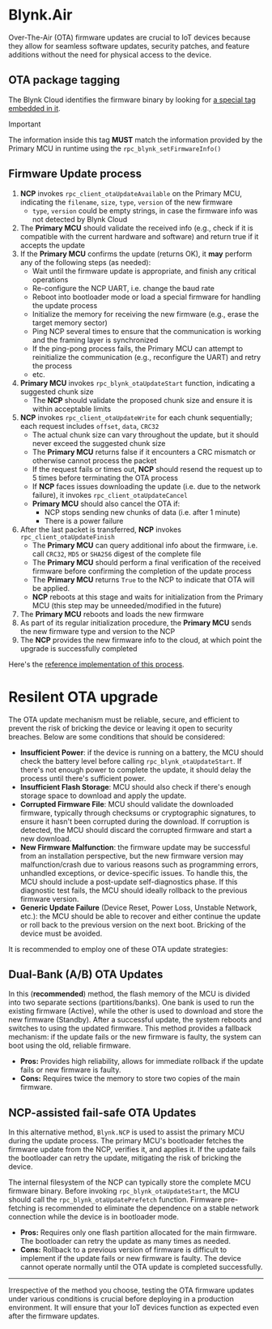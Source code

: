 # Blynk.Air

Over-The-Air (OTA) firmware updates are crucial to IoT devices because they allow for seamless software updates, security patches, and feature additions without the need for physical access to the device.

## OTA package tagging

The Blynk Cloud identifies the firmware binary by looking for [a special tag embedded in it](https://docs.blynk.io/en/blynk.cloud-mqtt-api/device-mqtt-api/ota#blynk-binary-info-tag).

> [!IMPORTANT]
> The information inside this tag **MUST** match the information provided by the Primary MCU in runtime using the `rpc_blynk_setFirmwareInfo()`

## Firmware Update process

1. **NCP** invokes `rpc_client_otaUpdateAvailable` on the Primary MCU, indicating the `filename`, `size`, `type`, `version` of the new firmware
   - `type`, `version` could be empty strings, in case the firmware info was not detected by Blynk Cloud
2. The **Primary MCU** should validate the received info (e.g., check if it is compatible with the current hardware and software) and return true if it accepts the update
3. If the **Primary MCU** confirms the update (returns OK), it **may** perform any of the following steps (as needed):
   - Wait until the firmware update is appropriate, and finish any critical operations
   - Re-configure the NCP UART, i.e. change the baud rate
   - Reboot into bootloader mode or load a special firmware for handling the update process
   - Initialize the memory for receiving the new firmware (e.g., erase the target memory sector)
   - Ping NCP several times to ensure that the communication is working and the framing layer is synchronized
   - If the ping-pong process fails, the Primary MCU can attempt to reinitialize the communication (e.g., reconfigure the UART) and retry the process
   - etc.
4. **Primary MCU** invokes `rpc_blynk_otaUpdateStart` function, indicating a suggested chunk size
   - The **NCP** should validate the proposed chunk size and ensure it is within acceptable limits
5. **NCP** invokes `rpc_client_otaUpdateWrite` for each chunk sequentially; each request includes `offset`, `data`, `CRC32`
   - The actual chunk size can vary throughout the update, but it should never exceed the suggested chunk size
   - The **Primary MCU** returns false if it encounters a CRC mismatch or otherwise cannot process the packet
   - If the request fails or times out, **NCP** should resend the request up to 5 times before terminating the OTA process
   - If **NCP** faces issues downloading the update (i.e. due to the network failure), it invokes `rpc_client_otaUpdateCancel`
   - **Primary MCU** should also cancel the OTA if:
     - NCP stops sending new chunks of data (i.e. after 1 minute)
     - There is a power failure
6. After the last packet is transferred, **NCP** invokes `rpc_client_otaUpdateFinish`
   - The **Primary MCU** can query additional info about the firmware, i.e. call `CRC32`, `MD5` or `SHA256` digest of the complete file
   - The **Primary MCU** should perform a final verification of the received firmware before confirming the completion of the update process
   - The **Primary MCU** returns `True` to the NCP to indicate that OTA will be applied.
   - **NCP** reboots at this stage and waits for initialization from the Primary MCU (this step may be unneeded/modified in the future)
7. The **Primary MCU** reboots and loads the new firmware
8. As part of its regular initialization procedure, the **Primary MCU** sends the new firmware type and version to the NCP
9. The **NCP** provides the new firmware info to the cloud, at which point the upgrade is successfully completed

Here's the [reference implementation of this process](https://github.com/blynkkk/blynk-library/blob/master/src/utility/BlynkNcpOtaImpl.h).

# Resilent OTA upgrade

The OTA update mechanism must be reliable, secure, and efficient to prevent the risk of bricking the device or leaving it open to security breaches. Below are some conditions that should be considered:

- **Insufficient Power**: if the device is running on a battery, the MCU should check the battery level before calling `rpc_blynk_otaUpdateStart`. If there's not enough power to complete the update, it should delay the process until there's sufficient power.
- **Insufficient Flash Storage**: MCU should also check if there's enough storage space to download and apply the update.
- **Corrupted Firmware File**: MCU should validate the downloaded firmware, typically through checksums or cryptographic signatures, to ensure it hasn't been corrupted during the download. If corruption is detected, the MCU should discard the corrupted firmware and start a new download.
- **New Firmware Malfunction**: the firmware update may be successful from an installation perspective, but the new firmware version may malfunction/crash due to various reasons such as programming errors, unhandled exceptions, or device-specific issues. To handle this, the MCU should include a post-update self-diagnostics phase. If this diagnostic test fails, the MCU should ideally rollback to the previous firmware version.
- **Generic Update Failure** (Device Reset, Power Loss, Unstable Network, etc.): the MCU should be able to recover and either continue the update or roll back to the previous version on the next boot. Bricking of the device must be avoided.

It is recommended to employ one of these OTA update strategies:

## Dual-Bank (A/B) OTA Updates

In this (**recommended**) method, the flash memory of the MCU is divided into two separate sections (partitions/banks). One bank is used to run the existing firmware (Active), while the other is used to download and store the new firmware (Standby). After a successful update, the system reboots and switches to using the updated firmware. This method provides a fallback mechanism: if the update fails or the new firmware is faulty, the system can boot using the old, reliable firmware.

- **Pros:** Provides high reliability, allows for immediate rollback if the update fails or new firmware is faulty.
- **Cons:** Requires twice the memory to store two copies of the main firmware.

## NCP-assisted fail-safe OTA Updates

In this alternative method, `Blynk.NCP` is used to assist the primary MCU during the update process. The primary MCU's bootloader fetches the firmware update from the NCP, verifies it, and applies it. If the update fails the bootloader can retry the update, mitigating the risk of bricking the device.

The internal filesystem of the NCP can typically store the complete MCU firmware binary. Before invoking `rpc_blynk_otaUpdateStart`, the MCU should call the `rpc_blynk_otaUpdatePrefetch` function. Firmware pre-fetching is recommended to eliminate the dependence on a stable network connection while the device is in bootloader mode.

- **Pros:** Requires only one flash partition allocated for the main firmware. The bootloader can retry the update as many times as needed.
- **Cons:** Rollback to a previous version of firmware is difficult to implement if the update fails or new firmware is faulty. The device cannot operate normally until the OTA update is completed successfully.

---

Irrespective of the method you choose, testing the OTA firmware updates under various conditions is crucial before deploying in a production environment. It will ensure that your IoT devices function as expected even after the firmware updates.
